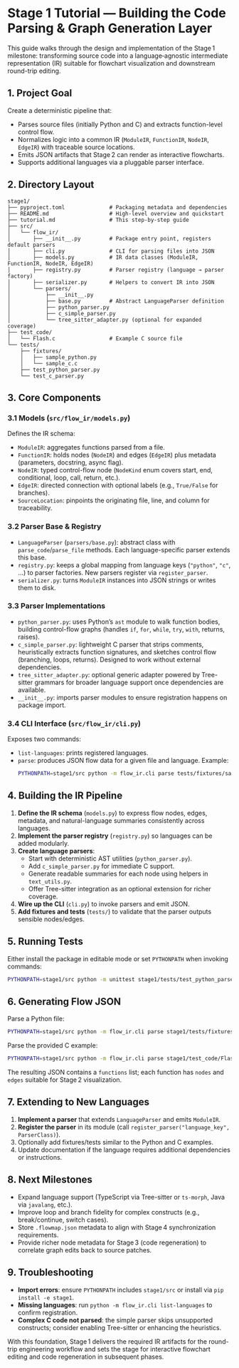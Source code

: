 # Stage 1 Tutorial — Building the Code Parsing & Graph Generation Layer

This guide walks through the design and implementation of the Stage 1 milestone: transforming source code into a language‑agnostic intermediate representation (IR) suitable for flowchart visualization and downstream round-trip editing.

## 1. Project Goal

Create a deterministic pipeline that:
- Parses source files (initially Python and C) and extracts function-level control flow.
- Normalizes logic into a common IR (`ModuleIR`, `FunctionIR`, `NodeIR`, `EdgeIR`) with traceable source locations.
- Emits JSON artifacts that Stage 2 can render as interactive flowcharts.
- Supports additional languages via a pluggable parser interface.

## 2. Directory Layout

```
stage1/
├── pyproject.toml              # Packaging metadata and dependencies
├── README.md                   # High-level overview and quickstart
├── tutorial.md                 # This step-by-step guide
├── src/
│   └── flow_ir/
│       ├── __init__.py         # Package entry point, registers default parsers
│       ├── cli.py              # CLI for parsing files into JSON
│       ├── models.py           # IR data classes (ModuleIR, FunctionIR, NodeIR, EdgeIR)
│       ├── registry.py         # Parser registry (language → parser factory)
│       ├── serializer.py       # Helpers to convert IR into JSON
│       └── parsers/
│           ├── __init__.py
│           ├── base.py         # Abstract LanguageParser definition
│           ├── python_parser.py
│           ├── c_simple_parser.py
│           └── tree_sitter_adapter.py (optional for expanded coverage)
├── test_code/
│   └── Flash.c                 # Example C source file
└── tests/
    ├── fixtures/
    │   ├── sample_python.py
    │   └── sample_c.c
    ├── test_python_parser.py
    └── test_c_parser.py
```

## 3. Core Components

### 3.1 Models (`src/flow_ir/models.py`)
Defines the IR schema:
- `ModuleIR`: aggregates functions parsed from a file.
- `FunctionIR`: holds nodes (`NodeIR`) and edges (`EdgeIR`) plus metadata (parameters, docstring, async flag).
- `NodeIR`: typed control-flow node (`NodeKind` enum covers start, end, conditional, loop, call, return, etc.).
- `EdgeIR`: directed connection with optional labels (e.g., `True/False` for branches).
- `SourceLocation`: pinpoints the originating file, line, and column for traceability.

### 3.2 Parser Base & Registry
- `LanguageParser` (`parsers/base.py`): abstract class with `parse_code`/`parse_file` methods. Each language-specific parser extends this base.
- `registry.py`: keeps a global mapping from language keys (`"python"`, `"c"`, …) to parser factories. New parsers register via `register_parser`.
- `serializer.py`: turns `ModuleIR` instances into JSON strings or writes them to disk.

### 3.3 Parser Implementations
- `python_parser.py`: uses Python’s `ast` module to walk function bodies, building control-flow graphs (handles `if`, `for`, `while`, `try`, `with`, returns, raises).
- `c_simple_parser.py`: lightweight C parser that strips comments, heuristically extracts function signatures, and sketches control flow (branching, loops, returns). Designed to work without external dependencies.
- `tree_sitter_adapter.py`: optional generic adapter powered by Tree-sitter grammars for broader language support once dependencies are available.
- `__init__.py`: imports parser modules to ensure registration happens on package import.

### 3.4 CLI Interface (`src/flow_ir/cli.py`)
Exposes two commands:
- `list-languages`: prints registered languages.
- `parse`: produces JSON flow data for a given file and language. Example:
  ```bash
  PYTHONPATH=stage1/src python -m flow_ir.cli parse tests/fixtures/sample_python.py --language python --out flow.json
  ```

## 4. Building the IR Pipeline

1. **Define the IR schema** (`models.py`) to express flow nodes, edges, metadata, and natural-language summaries consistently across languages.
2. **Implement the parser registry** (`registry.py`) so languages can be added modularly.
3. **Create language parsers**:
   - Start with deterministic AST utilities (`python_parser.py`).
   - Add `c_simple_parser.py` for immediate C support.
   - Generate readable summaries for each node using helpers in `text_utils.py`.
   - Offer Tree-sitter integration as an optional extension for richer coverage.
4. **Wire up the CLI** (`cli.py`) to invoke parsers and emit JSON.
5. **Add fixtures and tests** (`tests/`) to validate that the parser outputs sensible nodes/edges.

## 5. Running Tests

Either install the package in editable mode or set `PYTHONPATH` when invoking commands:

```bash
PYTHONPATH=stage1/src python -m unittest stage1/tests/test_python_parser.py stage1/tests/test_c_parser.py
```

## 6. Generating Flow JSON

Parse a Python file:
```bash
PYTHONPATH=stage1/src python -m flow_ir.cli parse stage1/tests/fixtures/sample_python.py --language python --out sample_python.flow.json
```

Parse the provided C example:
```bash
PYTHONPATH=stage1/src python -m flow_ir.cli parse stage1/test_code/Flash.c --language c --out Flash.flow.json
```

The resulting JSON contains a `functions` list; each function has `nodes` and `edges` suitable for Stage 2 visualization.

## 7. Extending to New Languages

1. **Implement a parser** that extends `LanguageParser` and emits `ModuleIR`.
2. **Register the parser** in its module (call `register_parser("language_key", ParserClass)`).
3. Optionally add fixtures/tests similar to the Python and C examples.
4. Update documentation if the language requires additional dependencies or instructions.

## 8. Next Milestones

- Expand language support (TypeScript via Tree-sitter or `ts-morph`, Java via `javalang`, etc.).
- Improve loop and branch fidelity for complex constructs (e.g., break/continue, switch cases).
- Store `.flowmap.json` metadata to align with Stage 4 synchronization requirements.
- Provide richer node metadata for Stage 3 (code regeneration) to correlate graph edits back to source patches.

## 9. Troubleshooting

- **Import errors**: ensure `PYTHONPATH` includes `stage1/src` or install via `pip install -e stage1`.
- **Missing languages**: run `python -m flow_ir.cli list-languages` to confirm registration.
- **Complex C code not parsed**: the simple parser skips unsupported constructs; consider enabling Tree-sitter or enhancing the heuristics.

With this foundation, Stage 1 delivers the required IR artifacts for the round-trip engineering workflow and sets the stage for interactive flowchart editing and code regeneration in subsequent phases.
